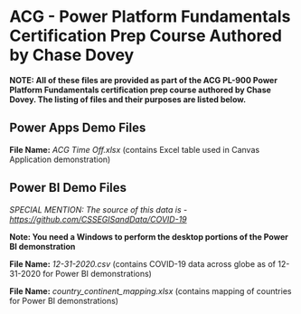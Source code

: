 # ACG - Power Platform Fundamentals Certification Prep Course Authored by Chase Dovey

**NOTE: All of these files are provided as part of the ACG PL-900 Power Platform Fundamentals certification prep course authored by Chase Dovey. The listing of files and their purposes are listed below.**

## Power Apps Demo Files
**File Name:** *ACG Time Off.xlsx* (contains Excel table used in Canvas Application demonstration)

## Power BI Demo Files
*SPECIAL MENTION: The source of this data is - https://github.com/CSSEGISandData/COVID-19*

**Note: You need a Windows to perform the desktop portions of the Power BI demonstration**

**File Name:** *12-31-2020.csv* (contains COVID-19 data across globe as of 12-31-2020 for Power BI demonstrations)

**File Name:** *country_continent_mapping.xlsx* (contains mapping of countries for Power BI demonstrations)
